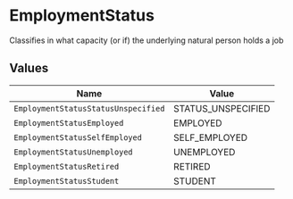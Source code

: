 # EmploymentStatus

Classifies in what capacity (or if) the underlying natural person holds a job


## Values

| Name                                | Value                               |
| ----------------------------------- | ----------------------------------- |
| `EmploymentStatusStatusUnspecified` | STATUS_UNSPECIFIED                  |
| `EmploymentStatusEmployed`          | EMPLOYED                            |
| `EmploymentStatusSelfEmployed`      | SELF_EMPLOYED                       |
| `EmploymentStatusUnemployed`        | UNEMPLOYED                          |
| `EmploymentStatusRetired`           | RETIRED                             |
| `EmploymentStatusStudent`           | STUDENT                             |